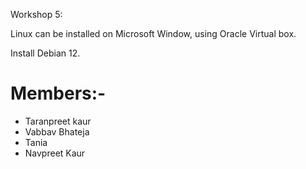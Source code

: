 Workshop 5:

Linux can be installed on Microsoft Window, using Oracle Virtual box.

Install Debian 12.

# Members:- 
- Taranpreet kaur
- Vabbav Bhateja
- Tania
- Navpreet Kaur
